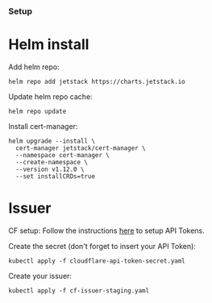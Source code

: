 ### Setup

# Helm install

Add helm repo:
```
helm repo add jetstack https://charts.jetstack.io
```

Update helm repo cache:
```
helm repo update
```

Install cert-manager:
```
helm upgrade --install \
  cert-manager jetstack/cert-manager \
  --namespace cert-manager \
  --create-namespace \
  --version v1.12.0 \
  --set installCRDs=true
```

# Issuer

CF setup:
Follow the instructions [here](https://cert-manager.io/docs/configuration/acme/dns01/cloudflare/#api-tokens) to setup API Tokens.

Create the secret (don't forget to insert your API Token):
```
kubectl apply -f cloudflare-api-token-secret.yaml
```

Create your issuer:
```
kubectl apply -f cf-issuer-staging.yaml
```